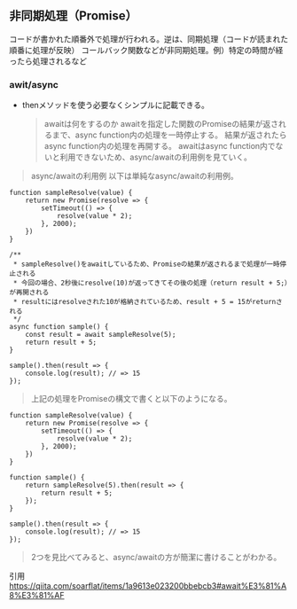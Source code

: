 ## 非同期処理（Promise）
コードが書かれた順番外で処理が行われる。逆は、同期処理（コードが読まれた順番に処理が反映）
コールバック関数などが非同期処理。例）特定の時間が経ったら処理されるなど

### awit/async
- thenメソッドを使う必要なくシンプルに記載できる。
    >awaitは何をするのか
    awaitを指定した関数のPromiseの結果が返されるまで、async function内の処理を一時停止する。
結果が返されたらasync function内の処理を再開する。
awaitはasync function内でないと利用できないため、async/awaitの利用例を見ていく。

>async/awaitの利用例
>以下は単純なasync/awaitの利用例。
```
function sampleResolve(value) {
    return new Promise(resolve => {
        setTimeout(() => {
            resolve(value * 2);
        }, 2000);
    })
}

/**
 * sampleResolve()をawaitしているため、Promiseの結果が返されるまで処理が一時停止される
 * 今回の場合、2秒後にresolve(10)が返ってきてその後の処理（return result + 5;）が再開される
 * resultにはresolveされた10が格納されているため、result + 5 = 15がreturnされる
 */
async function sample() {
    const result = await sampleResolve(5);
    return result + 5;
}

sample().then(result => {
    console.log(result); // => 15
});
```
>上記の処理をPromiseの構文で書くと以下のようになる。
```
function sampleResolve(value) {
    return new Promise(resolve => {
        setTimeout(() => {
            resolve(value * 2);
        }, 2000);
    })
}

function sample() {
    return sampleResolve(5).then(result => {
        return result + 5;
    });
}

sample().then(result => {
    console.log(result); // => 15
});
```
>2つを見比べてみると、async/awaitの方が簡潔に書けることがわかる。

引用　https://qiita.com/soarflat/items/1a9613e023200bbebcb3#await%E3%81%A8%E3%81%AF

